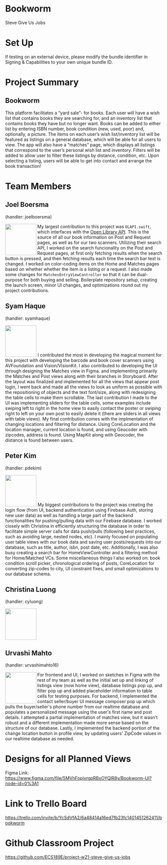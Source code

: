 # Bookworm
Steve Give Us Jobs

# Set Up
If testing on an external device, please modify the bundle identifier in Signing & Capabilities to your own unique bundle ID.

# Project Summary
## Bookworm

This platform facilitates a “yard sale”- for books. Each user will have a wish list that contains books they are searching for, and an inventory list that contains books they have but no longer want. Books can be added to either list by entering ISBN number, book condition (new, used, poor) and, optionally, a picture. The items on each user’s wish list/inventory list will be featured as listings on a general database, which will be able for all users to view. The app will also have a “matches” page, which displays all listings that correspond to the user’s personal wish list and inventory. Filters will be added to allow user to filter these listings by distance, condition, etc. Upon selecting a listing, users will be able to get into contact and arrange the book transaction!

# Team Members
## Joel Boersma 

(handler: joelboersma)

<img align="left" src="https://avatars.githubusercontent.com/u/44932998?s=400&u=e3f021c85674d7d01b437d9bae66f8fbe41761d5&v=4" width="100"> My largest contribution to this project was `OLAPI.swift`, which interfaces with the [Open Library API](https://openlibrary.org/developers/api). This is the source of all our book information on Post and Request pages, as well as for our two scanners. Utilizing their search API, I worked on the search funcionality on the Post and Request pages, at first only fetching results when the search button is pressed, and then fetching results each time the search bar text is changed. I worked on color-coding items on the Home and Matches pages based on whether whether the item is a listing or a request. I also made some changes for `MatchesEntryViewController` so that it can be dual-purpose for both buying and selling. Boilerplate repository setup, creating the launch screen, minor UI changes, and optimizations round out my project contributions.

## Syam Haque 

(handler: syamhaque)

<img src="https://avatars.githubusercontent.com/u/32974225?s=400&u=baaf7fe021081d2878ce13e539b20eb080471774&v=4" width="100"> I contributed the most in developing the magical moment for this project with developing the barcode and book cover scanners using AVFoundation and Vision/VisionKit. I also contributed to developing the UI through designing the Matches view in Figma. and implementing primarily the Matches and Post views along with their branches in Storyboard. After the layout was finalized and implemented for all the views that appear post login, I went back and made all the views to look as uniform as possible with the repositioning of objects and the text font/size, along with redesigning the table cells to make them scrollable. The last contribution I made to the UI was implementing sliders for the table cells, some examples include swiping left to right in the home view to easily contact the poster or swiping right to left on your own post to easily delete it (there are sliders in all views with table views). My final contribution comes with the implmentation of changing locations and filtering for distance. Using CoreLocation and the location manager, current location is found, and using Geocoder with zipcodes, address is found. Using MapKit along with Geocoder, the distance is found between users.

## Peter Kim

(handler: pdekim)

<img src="https://avatars.githubusercontent.com/u/31204165?s=400&u=58ce474fdfed3527a70a413994fd6b317c6f6aa2&v=4" width="100"> My biggest contributions to the project was creating the login flow (from UI, backend authentication using Firebase Auth, storing new user data) as well as handling a large part of the backend functionalities for pushing/pulling data with our Firebase database. I worked closely with Christina in efficiently structuring the database in order to facilitate simple server calls for data push/pulls (following best practices, such as avoiding large, nested nodes, etc). I mainly focused on populating user table views with our book data and saving user posts/requests into our database, such as title, author, isbn, post date, etc. Additionally, I was also busy creating a search bar for HomeViewController and a filtering method for Home/Matched VCs. Some miscellaneous things I also worked on: book condition scroll picker, chronological ordering of posts, CoreLocation for converting zip-codes to city, UI constraint fixes, and small optimizations to our database schema.


## Christina Luong 

(handler: cyluong)

<img src="https://avatars.githubusercontent.com/u/50270872?s=400&u=e1524778cdcdd603a5a6ebd5bf620da6bbf8a976&v=4" width="100">

## Urvashi Mahto 

(handler: urvashimahto16)

<img align="left" src="https://avatars.githubusercontent.com/u/26194722?s=400&u=dc93bfb4b8509ee4845665520fa21ce46dedb021&v=4" width="100"> For frontend and UI, I worked on sketches in Figma with the rest of my team as well as the initial set up and linking of listings view (now home view), database listings pop up, and filter pop up and added placeholder information to table cells for testing purposes. For backend, I implemented the contact seller/buyer UI message composer pop up which pulls the buyer/seller's phone number from our realtime database and populates a personalized message using the user's first name and post details. I attempted a partial implementation of matches view, but it wasn't robust and a different implementation made more sense based on the structure of our database. Lastly, I implemented the backend portion of the change location button in profile view, by updating users' ZipCode values in our realtime database as needed.


# Designs for all Planned Views

Figma Link: https://www.figma.com/file/5MVhFopjyrgpRBxOYQlR8y/Bookworm-UI?node-id=0%3A1


# Link to Trello Board
https://trello.com/invite/b/YcSdVfA2/6a48414a16ed7fb23fc1401451262411/bookworm

# Github Classroom Project
https://github.com/ECS189E/project-w21-steve-give-us-jobs

